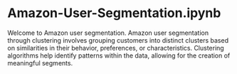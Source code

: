 # Amazon-User-Segmentation.ipynb
Welcome to Amazon user segmentation. Amazon user segmentation through clustering involves grouping customers into distinct clusters based on similarities in their behavior, preferences, or characteristics. Clustering algorithms help identify patterns within the data, allowing for the creation of meaningful segments.
